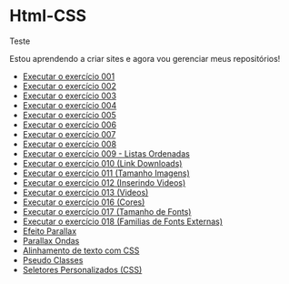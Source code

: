 # Html-CSS
 Teste

 Estou aprendendo a criar sites e agora vou gerenciar meus repositórios!
 <ul>
 <li><a href="https://ser001.github.io/Html-CSS/Exercicios/ex002/index.html">Executar o exercício 001</a></li>
 <li><a href="https://ser001.github.io/Html-CSS/Exercicios/ex001/index.html">Executar o exercício 002</a></li>
 <li><a href="https://ser001.github.io/Html-CSS/Exercicios/ex003/index.html">Executar o exercício 003</a></li>
 <li><a href="https://ser001.github.io/Html-CSS/Exercicios/ex004/index.html">Executar o exercício 004</a></li>
 <li><a href="https://ser001.github.io/Html-CSS/Exercicios/ex005/index.html">Executar o exercício 005</a></li>
 <li><a href="https://ser001.github.io/Html-CSS/Exercicios/ex006/index.html">Executar o exercício 006</a></li>
 <li><a href="https://ser001.github.io/Html-CSS/Exercicios/ex007/index.html">Executar o exercício 007</a></li>
 <li><a href="https://ser001.github.io/Html-CSS/Exercicios/ex008/index.html">Executar o exercício 008</a></li>
 <li><a href="https://ser001.github.io/Html-CSS/Exercicios/ex009/index.html">Executar o exercício 009 - Listas Ordenadas</a></li>
 <li><a href="https://ser001.github.io/Html-CSS/Exercicios/ex0010/index.html">Executar o exercício 010 (Link Downloads)</a></li>
 <li><a href="https://ser001.github.io/Html-CSS/Exercicios/ex011/index.html">Executar o exercício 011 (Tamanho Imagens)</a></li>
 <li><a href="https://ser001.github.io/Html-CSS/Exercicios/ex012/index.html">Executar o exercício 012 (Inserindo Videos)</a></li>
 <li><a href="https://ser001.github.io/Html-CSS/Exercicios/ex013/index.html">Executar o exercício 013 (Videos)</a></li>
 <li><a href="https://ser001.github.io/Html-CSS/Exercicios/ex016/index.html">Executar o exercício 016 (Cores)</a></li>
 <li><a href="https://ser001.github.io/Html-CSS/Exercicios/ex017/index.html">Executar o exercício 017 (Tamanho de Fonts)</a></li>
 <li><a href="https://ser001.github.io/Html-CSS/Exercicios/ex018/index.html">Executar o exercício 018 (Familias de Fonts Externas)</a></li>
 <li><a href="https://ser001.github.io/Html-CSS/Exercicios/EfeitoParallax/index.html">Efeito Parallax</a></li>
 <li><a href="https://ser001.github.io/Html-CSS/Exercicios/EfeitoParallax-Ondas/index.html">Parallax Ondas</a></li>
 <li><a href="https://ser001.github.io/Html-CSS/Exercicios/AlinhamentosdetextocomCSS/index.html">Alinhamento de texto com CSS</a></li>
 <li><a href="https://ser001.github.io/Html-CSS/Exercicios/Pseudoclasses/index.html">Pseudo Classes</a></li>
 <li><a href="https://ser001.github.io/Html-CSS/Exercicios/SeletoresPersonalizadosCSS/index.html">Seletores Personalizados (CSS)</a></li>
 </ul>


 








